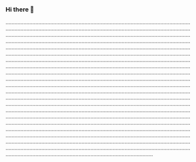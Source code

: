 ### Hi there 👋

...............................................................................................................................................................................................................................................................................................................................................................................................................................................................................................................................................................................................................................................................................................................................................................................................................................................................................................................................................................................................................................................................................................................................................................................................................................................................................................................................................................................................................................................................................................................................................................................................................................................................................................................................................................................................................................................................................................................................................................................................................................................................................................................................................................................................................................................................................................................................................................................................................................................................................................................................................................................................................................................................................................................................................................................................................